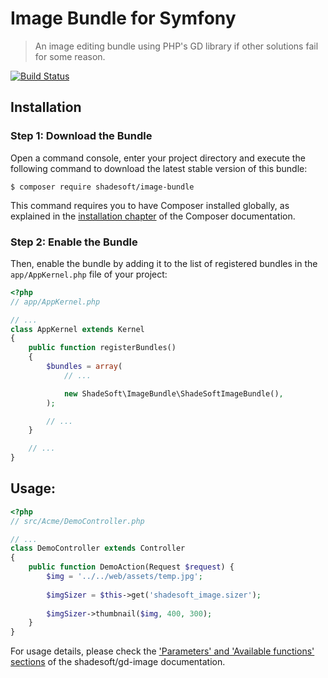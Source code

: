 # Image Bundle for Symfony

> An image editing bundle using PHP's GD library if other solutions fail for some reason.

[![Build Status](https://travis-ci.org/ShadeSoft/ImageBundle.svg?branch=master)](https://travis-ci.org/ShadeSoft/ImageBundle)

## Installation

### Step 1: Download the Bundle

Open a command console, enter your project directory and execute the
following command to download the latest stable version of this bundle:

```console
$ composer require shadesoft/image-bundle
```

This command requires you to have Composer installed globally, as explained
in the [installation chapter](https://getcomposer.org/doc/00-intro.md)
of the Composer documentation.

### Step 2: Enable the Bundle

Then, enable the bundle by adding it to the list of registered bundles
in the `app/AppKernel.php` file of your project:

```php
<?php
// app/AppKernel.php

// ...
class AppKernel extends Kernel
{
    public function registerBundles()
    {
        $bundles = array(
            // ...

            new ShadeSoft\ImageBundle\ShadeSoftImageBundle(),
        );

        // ...
    }

    // ...
}
```

## Usage:

```php
<?php
// src/Acme/DemoController.php

// ...
class DemoController extends Controller
{
    public function DemoAction(Request $request) {
        $img = '../../web/assets/temp.jpg';
        
        $imgSizer = $this->get('shadesoft_image.sizer');
        
        $imgSizer->thumbnail($img, 400, 300);
    }
}
```

For usage details, please check the
['Parameters' and 'Available functions' sections](https://github.com/ShadeSoft/GDImage/blob/master/README.md#parameters)
of the shadesoft/gd-image documentation.

